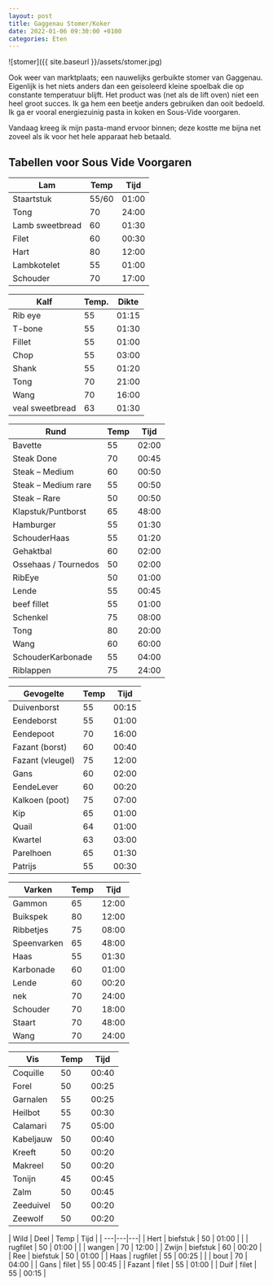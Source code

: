```yaml
---
layout: post
title: Gaggenau Stomer/Koker
date: 2022-01-06 09:30:00 +0100
categories: Eten
---
```


![stomer]({{ site.baseurl }}/assets/stomer.jpg)

Ook weer van marktplaats; een nauwelijks gerbuikte stomer van Gaggenau. Eigenlijk is het niets anders dan een geisoleerd kleine spoelbak die op constante temperatuur blijft. Het product was (net als de lift oven) niet een heel groot succes. Ik ga hem een beetje anders gebruiken dan ooit bedoeld. Ik ga er vooral energiezuinig pasta in koken en Sous-Vide voorgaren.

Vandaag kreeg ik mijn pasta-mand ervoor binnen; deze kostte me bijna net zoveel als ik voor het hele apparaat heb betaald.

## Tabellen voor Sous Vide Voorgaren

| Lam | Temp | Tijd |
| ---|---|---|
| Staartstuk | 55/60 | 01:00 |
| Tong | 70 | 24:00 |
| Lamb sweetbread | 60 | 01:30 |
| Filet | 60 | 00:30 |
| Hart | 80 | 12:00 |
| Lambkotelet | 55 | 01:00 |
| Schouder | 70 | 17:00 |


| Kalf | Temp. | Dikte |
| ---|---|---|
| Rib eye | 55 | 01:15 |
| T-bone | 55 | 01:30 |
| Fillet | 55 | 01:00 |
| Chop | 55 | 03:00 |
| Shank | 55 | 01:20 |
| Tong | 70 | 21:00 |
| Wang | 70 | 16:00 |
| veal sweetbread | 63 | 01:30 |


| Rund | Temp | Tijd |
| ---|---|---|
| Bavette | 55 | 02:00 |
| Steak Done | 70 | 00:45 |
| Steak – Medium| 60 | 00:50 |
| Steak – Medium rare | 55 | 00:50 |
| Steak – Rare | 50 | 00:50 |
| Klapstuk/Puntborst| 65 | 48:00 |
| Hamburger | 55 | 01:30 |
| SchouderHaas | 55 | 01:20 |
| Gehaktbal | 60 | 02:00 |
| Ossehaas / Tournedos | 50 | 02:00 |
| RibEye| 50 | 01:00 |
| Lende | 55 | 00:45 |
| beef fillet | 55 | 01:00 |
| Schenkel | 75 | 08:00 |
| Tong | 80 | 20:00 |
| Wang | 60 | 60:00 |
| SchouderKarbonade | 55 | 04:00 |
| Riblappen | 75 | 24:00 |

| Gevogelte | Temp | Tijd |
| ---|---|---|
| Duivenborst | 55 | 00:15 |
| Eendeborst | 55 | 01:00 |
| Eendepoot | 70 | 16:00 |
| Fazant (borst) | 60 | 00:40 |
| Fazant (vleugel) | 75 | 12:00 |
| Gans | 60  | 02:00 |
| EendeLever | 60 | 00:20 |
| Kalkoen (poot) | 75 | 07:00 |
| Kip | 65 | 01:00 |
| Quail | 64 | 01:00 |
| Kwartel | 63 | 03:00 |
| Parelhoen | 65 | 01:30 |
| Patrijs | 55 | 00:30 |


| Varken | Temp | Tijd |
| ---|---|---|
| Gammon | 65 | 12:00 |
| Buikspek | 80 | 12:00 |
| Ribbetjes  | 75 | 08:00 |
| Speenvarken | 65 | 48:00 |
| Haas | 55 | 01:30 |
| Karbonade | 60 | 01:00 |
| Lende | 60 | 00:20 |
| nek | 70 | 24:00 |
| Schouder | 70 | 18:00 |
| Staart | 70 | 48:00 |
| Wang | 70 | 24:00 |


| Vis | Temp | Tijd |
| ---|---|---|
| Coquille | 50 | 00:40 |
| Forel | 50 | 00:25 |
| Garnalen | 55 | 00:25 |
| Heilbot | 55 | 00:30 |
| Calamari | 75 | 05:00 |
| Kabeljauw | 50 | 00:40 |
| Kreeft | 50 | 00:20 |
| Makreel | 50 | 00:20 |
| Tonijn | 45 | 00:45 |
| Zalm | 50 | 00:45 |
| Zeeduivel | 50 | 00:20 |
| Zeewolf | 50 | 00:20 |


| Wild | Deel | Temp | Tijd |
| ---|---|---|
| Hert   | biefstuk | 50 | 01:00 |
|        | rugfilet | 50 | 01:00 |
|        | wangen   | 70 | 12:00 |
| Zwijn  | biefstuk | 60 | 00:20 |
| Ree    | biefstuk | 50 | 01:00 |
| Haas   | rugfilet | 55 | 00:25 |
|        | bout     | 70 | 04:00 |
| Gans   | filet    | 55 | 00:45 |
| Fazant | filet    | 55 | 01:00 |
| Duif   | filet    | 55 | 00:15 |

